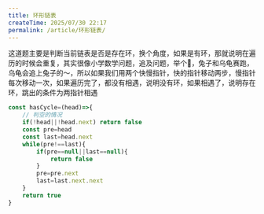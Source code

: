 ```yaml
---
title: 环形链表
createTime: 2025/07/30 22:17
permalink: /article/环形链表/
---
```


这道题主要是判断当前链表是否是存在环，换个角度，如果是有环，那就说明在遍历的时候会重复，其实很像小学数学问题，追及问题，举个🌰，兔子和乌龟赛跑，乌龟会追上兔子的～，所以如果我们用两个快慢指针，快的指针移动两步，慢指针每次移动一次，如果遍历完了，都没有相遇，说明没有环，如果相遇了，说明存在环，跳出的条件为两指针相遇
```js
const hasCycle=(head)=>{
    // 判空的情况
    if(!head||!head.next) return false
    const pre=head
    const last=head.next
    while(pre!==last){
        if(pre==null||last==null){
            return false
        }
        pre=pre.next
        last=last.next.next
    }
    return true
}
```